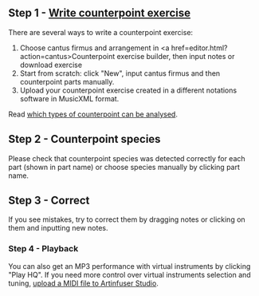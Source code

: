 ## Step 1 - <a href='editor.html'>Write counterpoint exercise</a>

There are several ways to write a counterpoint exercise:

1. Choose cantus firmus and arrangement in <a href=editor.html?action=cantus>Counterpoint exercise builder</a>, then input notes or download exercise
2. Start from scratch: click "New", input cantus firmus and then counterpoint parts manually.
3. Upload your counterpoint exercise created in a different notations software in MusicXML format.

Read [which types of counterpoint can be analysed](docs.php?d=cp_analyse).

## Step 2 - Counterpoint species

Please check that counterpoint species was detected correctly for each part (shown in part name) or choose species manually by clicking part name.

## Step 3 - Correct

If you see mistakes, try to correct them by dragging notes or clicking on them and inputting new notes.

### Step 4 - Playback

You can also get an MP3 performance with virtual instruments by clicking "Play HQ".
If you need more control over virtual instruments selection and tuning, [upload a MIDI file to Artinfuser Studio]($domain_main$/studio).
